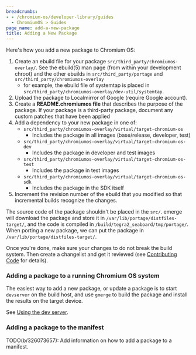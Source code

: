 ```yaml
---
breadcrumbs:
- - /chromium-os/developer-library/guides
  - ChromiumOS > Guides
page_name: add-a-new-package
title: Adding a New Package
---
```


Here's how you add a new package to Chromium OS:

1.  Create an ebuild file for your package
            `src/third_party/chromiumos-overlay/`. See the ebuild(5) man page
            (from within your development chroot) and the other ebuilds in
            `src/third_party/portage` and `src/third_party/chromiumos-overlay`
    *   for example, the ebuild file of systemtap is placed in
                `src/third_party/chromiumos-overlay/dev-util/systemtap`.
2.  Upload the package to Localmirror of Google (require Google
            account).
3.  Create a **README.chromiumos file** that describes the purpose of
            the package. If your package is a third-party package, document any
            custom patches that have been applied
4.  Add a dependency to your new package in one of:
    *   `src/third_party/chromiumos-overlay/virtual/target-chromium-os`
        *   Includes the package in all images (base/release, developer,
                    test)
    *   `src/third_party/chromiumos-overlay/virtual/target-chromium-os-dev`
        *   Includes the package in developer and test images
    *   `src/third_party/chromiumos-overlay/virtual/target-chromium-os-test`
        *   Includes the package in test images
    *   `src/third_party/chromiumos-overlay/virtual/target-chromium-os-sdk`
        *   Includes the package in the SDK itself
5.  Increment the revision number of the ebuild that you modified so
            that incremental builds recognize the changes.

The source code of the package shouldn't be placed in the `src/`. emerge will
download the package and store it in `/var/lib/portage/distfiles-target/`, and
the code is compiled in `/build/tegra2_seaboard/tmp/portage/`. When porting a
new package, we can put the package in `/var/lib/portage/distfiles-target/`.

Once you're done, make sure your changes to do not break the build system. Then
create a changelist and get it reviewed (see [Contributing
Code](https://chromium.googlesource.com/chromium/src/+/main/docs/contributing.md) for details).

### Adding a package to a running Chromium OS system

The easiest way to add a new package, or update a package is to start
`devserver` on the build host, and use `gmerge` to build the package and install
the results on the target device.

See [Using the dev
server](https://chromium.googlesource.com/chromiumos/chromite/+/HEAD/docs/devserver.md).

### Adding a package to the manifest

TODO(b/326073657): Add information on how to add a package to a manifest.
